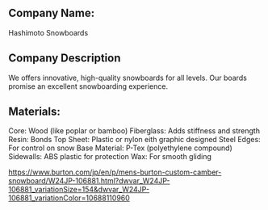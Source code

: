 ## Company Name:
Hashimoto Snowboards

## Company Description
We offers innovative, high-quality snowboards for all levels. Our boards promise an excellent snowboarding experience.

## Materials:
Core: Wood (like poplar or bamboo)
Fiberglass: Adds stiffness and strength
Resin: Bonds
Top Sheet: Plastic or nylon eith graphic designed
Steel Edges: For control on snow
Base Material: P-Tex (polyethylene compound)
Sidewalls: ABS plastic for protection
Wax: For smooth gliding

https://www.burton.com/jp/en/p/mens-burton-custom-camber-snowboard/W24JP-106881.html?dwvar_W24JP-106881_variationSize=154&dwvar_W24JP-106881_variationColor=10688110960 
